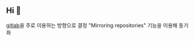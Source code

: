 ## Hi 👋

[gitlab](https://gitlab.com/planverse)을 주로 이용하는 방향으로 결정
"Mirroring repositories" 기능을 이용해 동기화
